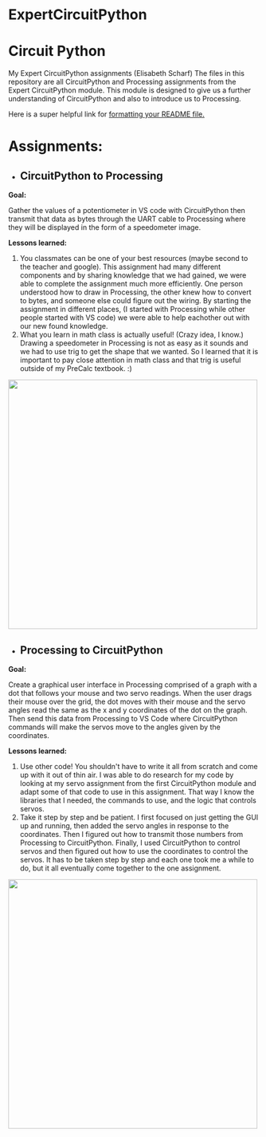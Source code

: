 # ExpertCircuitPython
# Circuit Python
My Expert CircuitPython assignments (Elisabeth Scharf)
The files in this repository are all CircuitPython and Processing assignments from the Expert CircuitPython module. This module is designed to give us a further understanding of CircuitPython and also to introduce us to Processing. 

Here is a super helpful link for [formatting your README file.](https://help.github.com/en/articles/basic-writing-and-formatting-syntax)

# Assignments:
- ## CircuitPython to Processing
**Goal:**

Gather the values of a potentiometer in VS code with CircuitPython then transmit that data as bytes through the UART cable to Processing where they will be displayed in the form of a speedometer image. 

**Lessons learned:**
1. You classmates can be one of your best resources (maybe second to the teacher and google). This assignment had many different components and by sharing knowledge that we had gained, we were able to complete the assignment much more efficiently. One person understood how to draw in Processing, the other knew how to convert to bytes, and someone else could figure out the wiring. By starting the assignment in different places, (I started with Processing while other people started with VS code) we were able to help eachother out with our new found knowledge. 
2. What you learn in math class is actually useful! (Crazy idea, I know.) Drawing a speedometer in Processing is not as easy as it sounds and we had to use trig to get the shape that we wanted. So I learned that it is important to pay close attention in math class and that trig is useful outside of my PreCalc textbook. :) 
<img src="Media/Final%20LED%20fade%20fritzing%20diagram%20image.PNG" width="500">

- ## Processing to CircuitPython
**Goal:**

Create a graphical user interface in Processing comprised of a graph with a dot that follows your mouse and two servo readings. When the user drags their mouse over the grid, the dot moves with their mouse and the servo angles read the same as the x and y coordinates of the dot on the graph. Then send this data from Processing to VS Code where CircuitPython commands will make the servos move to the angles given by the coordinates. 

**Lessons learned:**

1. Use other code! You shouldn't have to write it all from scratch and come up with it out of thin air. I was able to do research for my code by looking at my servo assignment from the first CircuitPython module and adapt some of that code to use in this assignment. That way I know the libraries that I needed, the commands to use, and the logic that controls servos. 
2. Take it step by step and be patient. I first focused on just getting the GUI up and running, then added the servo angles in response to the coordinates. Then I figured out how to transmit those numbers from Processing to CircuitPython. Finally, I used CircuitPython to control servos and then figured out how to use the coordinates to control the servos. It has to be taken step by step and each one took me a while to do, but it all eventually come together to the one assignment. 
<img src="Media/Final%20LED%20fade%20fritzing%20diagram%20image.PNG" width="500">
